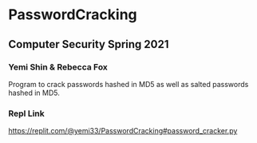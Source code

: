 # PasswordCracking

## Computer Security Spring 2021
### Yemi Shin & Rebecca Fox
Program to crack passwords hashed in MD5 as well as salted passwords hashed in MD5. 

### Repl Link
https://replit.com/@yemi33/PasswordCracking#password_cracker.py
